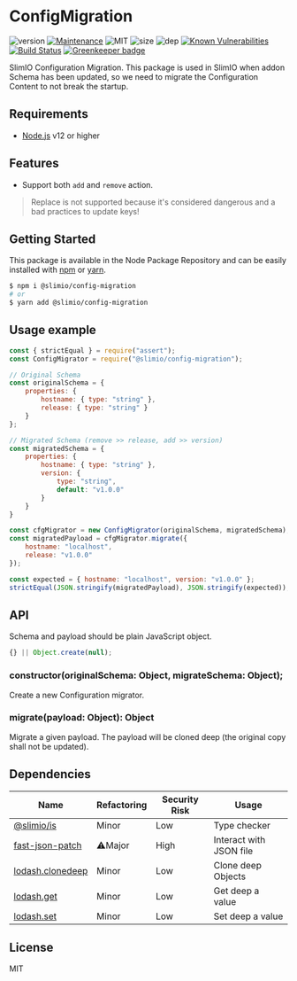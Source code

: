 # ConfigMigration
![version](https://img.shields.io/badge/dynamic/json.svg?url=https://raw.githubusercontent.com/SlimIO/ConfigMigration/master/package.json&query=$.version&label=Version)
[![Maintenance](https://img.shields.io/badge/Maintained%3F-yes-green.svg)](https://github.com/SlimIO/is/commit-activity)
![MIT](https://img.shields.io/github/license/mashape/apistatus.svg)
![size](https://img.shields.io/bundlephobia/min/@slimio/config-migration.svg?style=flat)
![dep](https://img.shields.io/david/SlimIO/ConfigMigration.svg)
[![Known Vulnerabilities](https://snyk.io/test/github/SlimIO/ConfigMigration/badge.svg?targetFile=package.json)](https://snyk.io/test/github/SlimIO/ConfigMigration?targetFile=package.json)
[![Build Status](https://travis-ci.com/SlimIO/ConfigMigration.svg?branch=master)](https://travis-ci.com/SlimIO/ConfigMigration)
[![Greenkeeper badge](https://badges.greenkeeper.io/SlimIO/ConfigMigration.svg)](https://greenkeeper.io/)

SlimIO Configuration Migration. This package is used in SlimIO when addon Schema has been updated, so we need to migrate the Configuration Content to not break the startup.

## Requirements
- [Node.js](https://nodejs.org/en/) v12 or higher

## Features
- Support both `add` and `remove` action.

> Replace is not supported because it's considered dangerous and a bad practices to update keys!

## Getting Started

This package is available in the Node Package Repository and can be easily installed with [npm](https://docs.npmjs.com/getting-started/what-is-npm) or [yarn](https://yarnpkg.com).

```bash
$ npm i @slimio/config-migration
# or
$ yarn add @slimio/config-migration
```

## Usage example
```js
const { strictEqual } = require("assert");
const ConfigMigrator = require("@slimio/config-migration");

// Original Schema
const originalSchema = {
    properties: {
        hostname: { type: "string" },
        release: { type: "string" }
    }
};

// Migrated Schema (remove >> release, add >> version)
const migratedSchema = {
    properties: {
        hostname: { type: "string" },
        version: {
            type: "string",
            default: "v1.0.0"
        }
    }
}

const cfgMigrator = new ConfigMigrator(originalSchema, migratedSchema);
const migratedPayload = cfgMigrator.migrate({
    hostname: "localhost",
    release: "v1.0.0"
});

const expected = { hostname: "localhost", version: "v1.0.0" };
strictEqual(JSON.stringify(migratedPayload), JSON.stringify(expected));
```

## API
Schema and payload should be plain JavaScript object.
```js
{} || Object.create(null);
```

### constructor(originalSchema: Object, migrateSchema: Object);
Create a new Configuration migrator.

### migrate(payload: Object): Object
Migrate a given payload. The payload will be cloned deep (the original copy shall not be updated).

## Dependencies

|Name|Refactoring|Security Risk|Usage|
|---|---|---|---|
|[@slimio/is](https://github.com/SlimIO/is#readme)|Minor|Low|Type checker|
|[fast-json-patch](https://github.com/Starcounter-Jack/JSON-Patch)|⚠️Major|High|Interact with JSON file|
|[lodash.clonedeep](https://lodash.com/)|Minor|Low|Clone deep Objects|
|[lodash.get](https://lodash.com/)|Minor|Low|Get deep a value|
|[lodash.set](https://lodash.com/)|Minor|Low|Set deep a value|

## License
MIT
